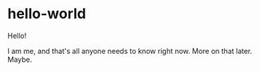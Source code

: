 # hello-world

Hello!

I am me, and that's all anyone needs to know right now.  More on that later.  Maybe.